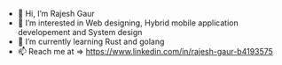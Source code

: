 - 👋 Hi, I’m Rajesh Gaur
- 👀 I’m interested in Web designing, Hybrid mobile application developement and System design
- 🌱 I’m currently learning Rust and golang
- 📫 Reach me at => https://www.linkedin.com/in/rajesh-gaur-b4193575

<!---
raj01104/raj01104 is a ✨ special ✨ repository because its `README.md` (this file) appears on your GitHub profile.
You can click the Preview link to take a look at your changes.
--->
